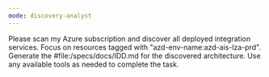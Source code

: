 ```yaml
---
mode: discovery-analyst
---
```

Please scan my Azure subscription and discover all deployed integration services. Focus on resources tagged with "azd-env-name:azd-ais-lza-prd". Generate the #file:/specs/docs/IDD.md for the discovered architecture. Use any available tools as needed to complete the task.